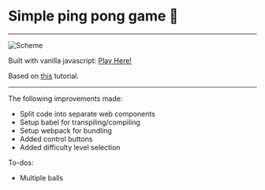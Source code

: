 # Simple ping pong game :tennis:
---
![Scheme](https://bitbucket.org/elnurcoot/ping-pong-game/downloads/ping-pong-screenshot.png)

Built with vanilla javascript: [Play Here!](https://ping-pong-game.netlify.com/)

Based on [this](https://www.youtube.com/watch?v=nl0KXCa5pJk&list=PLt4757glfbhHkfz7dqojMbnBdgUnFih4B&t=0s&index=2) tutorial.

---

The following improvements made:

* Split code into separate web components
* Setup babel for transpiling/compiling
* Setup webpack for bundling
* Added control buttons
* Added difficulty level selection

To-dos:

* Multiple balls
